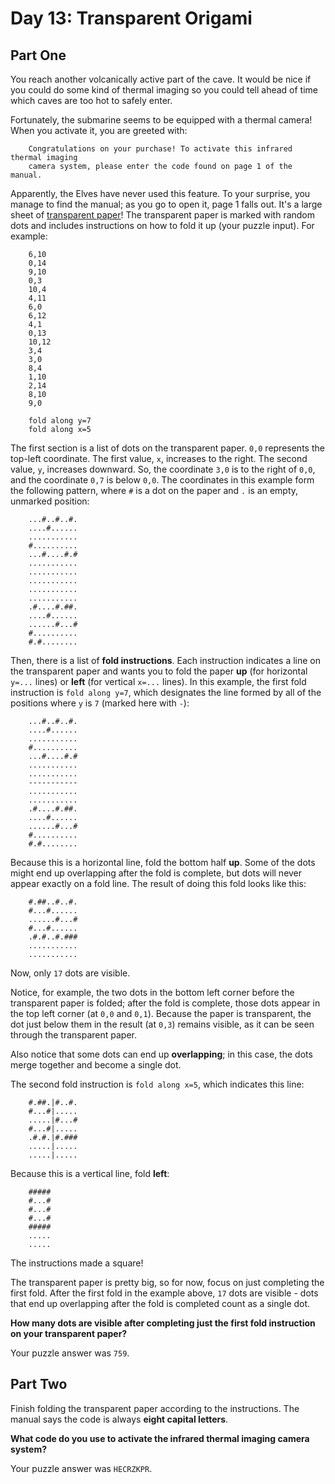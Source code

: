 # Day 13: Transparent Origami

## Part One

You reach another volcanically active part of the cave. It would be nice
if you could do some kind of thermal imaging so you could tell ahead of
time which caves are too hot to safely enter.

Fortunately, the submarine seems to be equipped with a thermal camera!
When you activate it, you are greeted with:

```
    Congratulations on your purchase! To activate this infrared thermal imaging
    camera system, please enter the code found on page 1 of the manual.
```

Apparently, the Elves have never used this feature. To your surprise,
you manage to find the manual; as you go to open it, page 1 falls out.
It's a large sheet of [transparent
paper](https://en.wikipedia.org/wiki/Transparency_(projection))! The
transparent paper is marked with random dots and includes instructions
on how to fold it up (your puzzle input). For example:

```
    6,10
    0,14
    9,10
    0,3
    10,4
    4,11
    6,0
    6,12
    4,1
    0,13
    10,12
    3,4
    3,0
    8,4
    1,10
    2,14
    8,10
    9,0

    fold along y=7
    fold along x=5
```

The first section is a list of dots on the transparent paper. `0,0`
represents the top-left coordinate. The first value, `x`, increases to
the right. The second value, `y`, increases downward. So, the coordinate
`3,0` is to the right of `0,0`, and the coordinate `0,7` is below `0,0`.
The coordinates in this example form the following pattern, where `#` is
a dot on the paper and `.` is an empty, unmarked position:

```
    ...#..#..#.
    ....#......
    ...........
    #..........
    ...#....#.#
    ...........
    ...........
    ...........
    ...........
    ...........
    .#....#.##.
    ....#......
    ......#...#
    #..........
    #.#........
```

Then, there is a list of **fold instructions**. Each instruction indicates
a line on the transparent paper and wants you to fold the paper **up**
(for horizontal `y=...` lines) or **left** (for vertical `x=...` lines).
In this example, the first fold instruction is `fold along y=7`, which
designates the line formed by all of the positions where `y` is `7`
(marked here with `-`):

```
    ...#..#..#.
    ....#......
    ...........
    #..........
    ...#....#.#
    ...........
    ...........
    -----------
    ...........
    ...........
    .#....#.##.
    ....#......
    ......#...#
    #..........
    #.#........
```

Because this is a horizontal line, fold the bottom half **up**. Some of
the dots might end up overlapping after the fold is complete, but dots
will never appear exactly on a fold line. The result of doing this fold
looks like this:

```
    #.##..#..#.
    #...#......
    ......#...#
    #...#......
    .#.#..#.###
    ...........
    ...........
```

Now, only `17` dots are visible.

Notice, for example, the two dots in the bottom left corner before the
transparent paper is folded; after the fold is complete, those dots
appear in the top left corner (at `0,0` and `0,1`). Because the paper is
transparent, the dot just below them in the result (at `0,3`) remains
visible, as it can be seen through the transparent paper.

Also notice that some dots can end up **overlapping**; in this case, the
dots merge together and become a single dot.

The second fold instruction is `fold along x=5`, which indicates this
line:

```
    #.##.|#..#.
    #...#|.....
    .....|#...#
    #...#|.....
    .#.#.|#.###
    .....|.....
    .....|.....
```

Because this is a vertical line, fold **left**:

```
    #####
    #...#
    #...#
    #...#
    #####
    .....
    .....
```

The instructions made a square!

The transparent paper is pretty big, so for now, focus on just
completing the first fold. After the first fold in the example above,
`17` dots are visible - dots that end up overlapping after the fold is
completed count as a single dot.

**How many dots are visible after completing just the first fold
instruction on your transparent paper?**

Your puzzle answer was `759`.

## Part Two

Finish folding the transparent paper according to the instructions. The
manual says the code is always **eight capital letters**.

**What code do you use to activate the infrared thermal imaging camera
system?**

Your puzzle answer was `HECRZKPR`.
